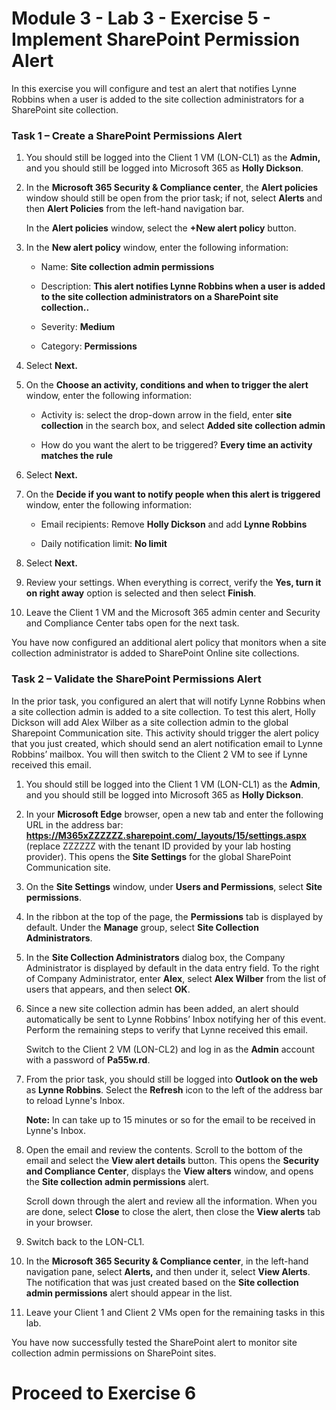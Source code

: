 # Module 3 - Lab 3 - Exercise 5 - Implement SharePoint Permission Alert


In this exercise you will configure and test an alert that notifies Lynne Robbins when a user is added to the site collection administrators for a SharePoint site collection.

### Task 1 – Create a SharePoint Permissions Alert

1. You should still be logged into the Client 1 VM (LON-CL1) as the **Admin,** and you should still be logged into Microsoft 365 as **Holly Dickson**. 

2. In the **Microsoft 365 Security &amp; Compliance center**, the **Alert policies** window should still be open from the prior task; if not, select **Alerts** and then **Alert Policies** from the left-hand navigation bar. <br/>

	In the **Alert policies** window, select the **+New alert policy** button.

3. In the **New alert policy** window, enter the following information:

	- Name: **Site collection admin permissions**

	- Description: **This alert notifies Lynne Robbins when a user is added to the site collection administrators on a SharePoint site collection..**

	- Severity: **Medium**

	- Category: **Permissions**

4. Select **Next.**

5. On the **Choose an activity, conditions and when to trigger the alert** window, enter the following information:

	- Activity is: select the drop-down arrow in the field, enter **site collection** in the search box, and select **Added site collection admin**

	- How do you want the alert to be triggered? **Every time an activity matches the rule**

6. Select **Next.**

7. On the **Decide if you want to notify people when this alert is triggered** window, enter the following information:

	- Email recipients: Remove **Holly Dickson** and add **Lynne Robbins**

	- Daily notification limit: **No limit**

8. Select **Next.**

9. Review your settings. When everything is correct, verify the **Yes, turn it on right away** option is selected and then select **Finish**.

10. Leave the Client 1 VM and the Microsoft 365 admin center and Security and Compliance Center tabs open for the next task.

You have now configured an additional alert policy that monitors when a site collection administrator is added to SharePoint Online site collections.

### Task 2 – Validate the  SharePoint Permissions Alert

In the prior task, you configured an alert that will notify Lynne Robbins when a site collection admin is added to a site collection. To test this alert, Holly Dickson will add Alex Wilber as a site collection admin to the global Sharepoint Communication site. This activity should trigger the alert policy that you just created, which should send an alert notification email to Lynne Robbins’ mailbox. You will then switch to the Client 2 VM to see if Lynne received this email. 

1. You should still be logged into the Client 1 VM (LON-CL1) as the **Admin**, and you should still be logged into Microsoft 365 as **Holly Dickson**. 

2. In your **Microsoft Edge** browser, open a new tab and enter the following URL in the address bar: **https://M365xZZZZZZ.sharepoint.com/_layouts/15/settings.aspx** (replace ZZZZZZ with the tenant ID provided by your lab hosting provider). This opens the **Site Settings** for the global SharePoint Communication site.

3. On the **Site Settings** window, under **Users and Permissions**, select **Site permissions**. 

4. In the ribbon at the top of the page, the **Permissions** tab is displayed by default. Under the **Manage** group, select **Site Collection Administrators**.

5. In the **Site Collection Administrators** dialog box, the Company Administrator is displayed by default in the data entry field. To the right of Company Administrator, enter **Alex**, select **Alex Wilber** from the list of users that appears, and then select **OK**. 

6. Since a new site collection admin has been added, an alert should automatically be sent to Lynne Robbins’ Inbox notifying her of this event. Perform the remaining steps to verify that Lynne received this email.

	‎Switch to the Client 2 VM (LON-CL2) and log in as the **Admin** account with a password of **Pa55w.rd**. 

7. From the prior task, you should still be logged into **Outlook on the web** as **Lynne Robbins**. Select the **Refresh** icon to the left of the address bar to reload Lynne's Inbox. <br/>

	**Note:** In can take up to 15 minutes or so for the email to be received in Lynne's Inbox.

8. Open the email and review the contents. Scroll to the bottom of the email and select the **View alert details** button. This opens the **Security and Compliance Center**, displays the **View alters** window, and opens the **Site collection admin permissions** alert. <br/>

	Scroll down through the alert and review all the information. When you are done, select **Close** to close the alert, then close the **View alerts** tab in your browser.

9. Switch back to the LON-CL1.

10. In the **Microsoft 365 Security &amp; Compliance center**, in the left-hand navigation pane, select **Alerts,** and then under it, select **View Alerts**. The notification that was just created based on the **Site collection admin permissions** alert should appear in the list.

11. Leave your Client 1 and Client 2 VMs open for the remaining tasks in this lab.

You have now successfully tested the SharePoint alert to monitor site collection admin permissions on SharePoint sites. 


# Proceed to Exercise 6
